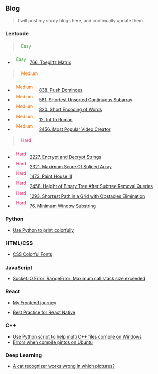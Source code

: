 ## Blog

> I will post my study blogs here, and continually update them.


### Leetcode
> <svg width="50" height="28"><text x="10" y="18" fill="rgb(67, 160, 71)">Easy</text></svg>

- <svg width="50" height="28"><text x="10" y="18" fill="rgb(67, 160, 71)">Easy</text></svg> [766. Toeplitz Matrix](/?page=Blogs/Leetcode/766_Toeplitz_Matrix)

> <svg width="80" height="28"><text x="10" y="18" fill="rgb(239, 108, 0)">Medium</text></svg>

- <svg width="80" height="28"><text x="10" y="18" fill="rgb(239, 108, 0)">Medium</text></svg> [838. Push Dominoes](/?page=Blogs/Leetcode/PushDominoes)
- <svg width="80" height="28"><text x="10" y="18" fill="rgb(239, 108, 0)">Medium</text></svg> [581. Shortest Unsorted Continuous Subarray](/?page=Blogs/Leetcode/Shortest_Unsorted_Continuous_Subarray)
- <svg width="80" height="28"><text x="10" y="18" fill="rgb(239, 108, 0)">Medium</text></svg> [820. Short Encoding of Words](/?page=Blogs/Leetcode/Short_Encoding_of_Words)
- <svg width="80" height="28"><text x="10" y="18" fill="rgb(239, 108, 0)">Medium</text></svg> [12. Int to Roman](/?page=Blogs/Leetcode/Int_to_Roman)
- <svg width="80" height="28"><text x="10" y="18" fill="rgb(239, 108, 0)">Medium</text></svg> [2456. Most Popular Video Creator](/?page=Blogs/Leetcode/Most_Popular_Video_Creator)


> <svg width="50" height="28"><text x="10" y="18" fill="rgb(233, 30, 99)">Hard</text></svg>

- <svg width="50" height="28"><text x="10" y="18" fill="rgb(233, 30, 99)">Hard</text></svg> [2227. Encrypt and Decrypt Strings](/?page=Blogs/Leetcode/Encrypt_and_Decrypt_Strings)
- <svg width="50" height="28"><text x="10" y="18" fill="rgb(233, 30, 99)">Hard</text></svg> [2321. Maximum Score Of Spliced Array](/?page=Blogs/Leetcode/Maximum_Score_Of_Spliced_Array)
- <svg width="50" height="28"><text x="10" y="18" fill="rgb(233, 30, 99)">Hard</text></svg> [1473. Paint House III](/?page=Blogs/Leetcode/Paint_House_III)
- <svg width="50" height="28"><text x="10" y="18" fill="rgb(233, 30, 99)">Hard</text></svg> [2458. Height of Binary Tree After Subtree Removal Queries](/?page=Blogs/Leetcode/Height_of_Binary_Tree_After_Subtree_Removal_Queries)
- <svg width="50" height="28"><text x="10" y="18" fill="rgb(233, 30, 99)">Hard</text></svg> [1293. Shortest Path in a Grid with Obstacles Elimination](/?page=Blogs/Leetcode/1293_Shortest_Path_in_a_Grid_with_Obstacles_Elimin_cf144d0b51e84c79899b68208d590e3a.md)
- <svg width="50" height="28"><text x="10" y="18" fill="rgb(233, 30, 99)">Hard</text></svg> [76. Minimum Window Substring](/?page=Blogs/Leetcode/76_Minimum_Window_Substring)


### Python

- [Use Python to print colorfully](?page=Blogs/Python/Use_Python_to_print_colorfully)

### HTML/CSS

- [CSS Colorful Fonts](/?page=Blogs/CSS/colorfont.md)

### JavaScript

- [Socket.IO Error, RangeError: Maximum call stack size exceeded](/?page=Blogs/JavaScript/socketio_error)

### React

- [My Frontend journey](/?page=Blogs/MyFrontendJourney)

- [Best Practice for React Native](/?page=Blogs/ReactNative/best_practice)

### C++

- [Use Python script to help multi C++ files compile on Windows](/?page=Blogs/C/Python_C_compile_script)
- [Errors when compile pintos on Ubuntu](/?page=Blogs/C/pinitos_error)

### Deep Learning

- [A cat recognizer works wrong in which pictures?](/?page=Blogs/DeepLearning/A_cat_recognizer_works_wrong_in_which_pictures.md)


